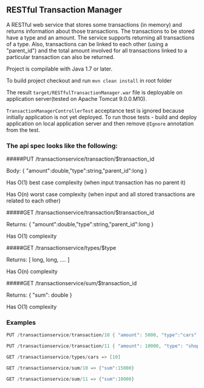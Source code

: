 ## RESTful Transaction Manager

A RESTful web service that stores some transactions (in memory) and returns information about those transactions.
The transactions to be stored have a type and an amount. The service supports returning all transactions of a type. Also, transactions can be linked to each other (using a "parent_id") and the total amount involved for all transactions linked to a particular transaction can also be returned.

Project is compilable with Java 1.7 or later.

To build project checkout and run `mvn clean install` in root folder

The result `target/RESTfulTransactionManager.war` file is deployable on application server(tested on Apache Tomcat 9.0.0.M10).

`TransactionManagerControllerTest` acceptance test is ignored because initially application is not yet deployed. To run those tests - build and deploy application on local application server and then remove `@Ignore` annotation from the test.


### The api spec looks like the following:
#####PUT /transactionservice/transaction/$transaction_id

Body: { "amount":double,"type":string,"parent_id":long }

Has O(1) best case complexity (when input transaction has no parent it)

Has O(n) worst case complexity (when input and all stored transactions are related to each other)

#####GET /transactionservice/transaction/$transaction_id

Returns: { "amount":double,"type":string,"parent_id":long }

Has O(1) complexity

#####GET /transactionservice/types/$type

Returns: [ long, long, .... ]

Has O(n) complexity

#####GET /transactionservice/sum/$transaction_id

Returns: { "sum": double }

Has O(1) complexity


### Examples
```java
PUT /transactionservice/transaction/10 { "amount": 5000, "type":"cars" } => { "status": "ok" }
```

```java
PUT /transactionservice/transaction/11 { "amount": 10000, "type": "shopping", "parent_id": 10 } => { "status": "ok" }
```

```java
GET /transactionservice/types/cars => [10]
```

```java
GET /transactionservice/sum/10 => {"sum":15000}
```

```java
GET /transactionservice/sum/11 => {"sum":10000}
```
